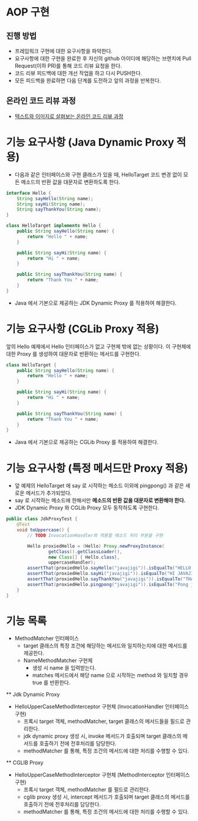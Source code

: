 # AOP 구현
## 진행 방법
* 프레임워크 구현에 대한 요구사항을 파악한다.
* 요구사항에 대한 구현을 완료한 후 자신의 github 아이디에 해당하는 브랜치에 Pull Request(이하 PR)를 통해 코드 리뷰 요청을 한다.
* 코드 리뷰 피드백에 대한 개선 작업을 하고 다시 PUSH한다.
* 모든 피드백을 완료하면 다음 단계를 도전하고 앞의 과정을 반복한다.

## 온라인 코드 리뷰 과정
* [텍스트와 이미지로 살펴보는 온라인 코드 리뷰 과정](https://github.com/next-step/nextstep-docs/tree/master/codereview)

# 기능 요구사항 (Java Dynamic Proxy 적용)
- 다음과 같은 인터페이스와 구현 클래스가 있을 때, HelloTarget 코드 변경 없이 모든 메소드의 반환 값을 대문자로 변환하도록 한다.
```java
interface Hello {
    String sayHello(String name);
    String sayHi(String name);
    String sayThankYou(String name);
}
```

```java
class HelloTarget implements Hello {
    public String sayHello(String name) {
        return "Hello " + name;
    }

    public String sayHi(String name) {
        return "Hi " + name;
    }

    public String sayThankYou(String name) {
        return "Thank You " + name;
    }
}
```
- Java 에서 기본으로 제공하는 JDK Dynamic Proxy 를 적용하여 해결한다.

# 기능 요구사항 (CGLib Proxy 적용)
앞의 Hello 예제에서 Hello 인터페이스가 없고 구현체 밖에 없는 상황이다. 이 구현체에 대한 Proxy 를 생성하여 대문자로 반환하는 메서드를 구현한다.
```java
class HelloTarget {
    public String sayHello(String name) {
        return "Hello " + name;
    }

    public String sayHi(String name) {
        return "Hi " + name;
    }

    public String sayThankYou(String name) {
        return "Thank You " + name;
    }
}
```
- Java 에서 기본으로 제공하는 CGLib Proxy 를 적용하여 해결한다.

# 기능 요구사항 (특정 메서드만 Proxy 적용)
- 앞 예제의 HelloTarget 에 say 로 시작하는 메소드 이외에 pingpong() 과 같은 새로운 메서드가 추가되었다.
- say 로 시작하는 메소드에 한해서만 **메소드의 반환 값을 대문자로 변환해야 한다.**
- JDK Dynamic Proxy 와 CGLib Proxy 모두 동작하도록 구현한다.

```java
public class JdkProxyTest {
    @Test
    void toUppercase() {
        // TODO InvocationHandler와 적용할 메소드 처리 부분을 구현

        Hello proxiedHello = (Hello) Proxy.newProxyInstance(
                getClass().getClassLoader(),
                new Class[] { Hello.class},
                uppercaseHandler);
        assertThat(proxiedHello.sayHello("javajigi")).isEqualTo("HELLO JAVAJIGI");
        assertThat(proxiedHello.sayHi("javajigi")).isEqualTo("HI JAVAJIGI");
        assertThat(proxiedHello.sayThankYou("javajigi")).isEqualTo("THANK YOU JAVAJIGI");
        assertThat(proxiedHello.pingpong("javajigi")).isEqualTo("Pong javajigi");
    }
}
```

# 기능 목록
- MethodMatcher 인터페이스
  - target 클래스의 특정 조건에 해당하는 메서드와 일치하는지에 대한 메서드를 제공한다.
  - NameMethodMatcher 구현체
    - 생성 시 name 을 입력받는다.
    - matches 메서드에서 해당 name 으로 시작하는 method 와 일치할 경우 true 를 반환한다.

** Jdk Dynamic Proxy
- HelloUpperCaseMethodInterceptor 구현체 (InvocationHandler 인터페이스 구현)
  - 프록시 target 객체, methodMatcher, target 클래스의 메서드들을 필드로 관리한다.
  - jdk dynamic proxy 생성 시, invoke 메서드가 호출되며 target 클래스의 메서드를 호출하기 전에 전후처리를 담당한다.
  - methodMatcher 를 통해, 특정 조건의 메서드에 대한 처리를 수행할 수 있다.

** CGLIB Proxy
- HelloUpperCaseMethodInterceptor 구현체 (MethodInterceptor 인터페이스 구현)
  - 프록시 target 객체, methodMatcher 를 필드로 관리한다.
  - cglib proxy 생성 시, intercept 메서드가 호출되며 target 클래스의 메서드를 호출하기 전에 전후처리를 담당한다.
  - methodMatcher 를 통해, 특정 조건의 메서드에 대한 처리를 수행할 수 있다.
